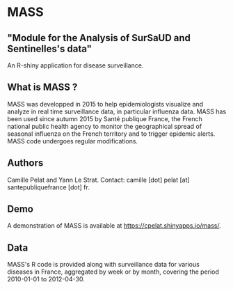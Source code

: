 # MASS 

## "Module for the Analysis of SurSaUD and Sentinelles's data"
An R-shiny application for disease surveillance.

## What is MASS ?
MASS was developped in 2015 to help epidemiologists visualize and analyze in real time surveillance data, in particular influenza data.
MASS has been used since autumn 2015 by Santé publique France, the French national public health agency to monitor the geographical spread of seasonal influenza on the French territory and to trigger epidemic alerts.
MASS code undergoes regular modifications.

## Authors
Camille Pelat and Yann Le Strat. Contact: camille [dot] pelat [at] santepubliquefrance [dot] fr.

## Demo
A demonstration of MASS is available at https://cpelat.shinyapps.io/mass/.

## Data
MASS's R code is provided along with surveillance data for various diseases in France, aggregated by week or by month, covering the period 2010-01-01 to 2012-04-30.
